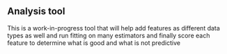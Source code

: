 ## Analysis tool

This is a work-in-progress tool that will help add features as different data types as well and run fitting on many estimators and finally score each feature to determine what is good and what is not predictive
